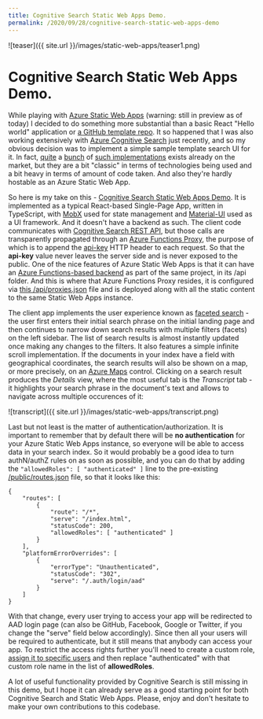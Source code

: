 ```yaml
---
title: Cognitive Search Static Web Apps Demo.
permalink: /2020/09/28/cognitive-search-static-web-apps-demo
---
```

![teaser]({{ site.url }}/images/static-web-apps/teaser1.png)
# Cognitive Search Static Web Apps Demo.

While playing with [Azure Static Web Apps](https://docs.microsoft.com/en-us/azure/static-web-apps/) (warning: still in preview as of today) I decided to do something more substantial than a basic React "Hello world" application or [a GitHub template repo](https://github.com/scale-tone/react-ts-basic). It so happened that I was also working extensively with [Azure Cognitive Search](https://azure.microsoft.com/en-us/services/search/) just recently, and so my obvious decision was to implement a simple sample template search UI for it. In fact, [quite](https://docs.microsoft.com/en-us/azure/search/search-create-app-portal) a [bunch](https://github.com/Azure-Samples/azure-search-knowledge-mining/tree/master/02%20-%20Web%20UI%20Template) of [such implementations](https://github.com/microsoft/AzureSearch_JFK_Files#the-jfk-files) exists already on the market, but they are a bit "classic" in terms of technologies being used and a bit heavy in terms of amount of code taken. And also they're hardly hostable as an Azure Static Web App.

So here is my take on this - [Cognitive Search Static Web Apps Demo](https://github.com/scale-tone/cognitive-search-static-web-apps-sample-ui#cognitive-search-static-web-apps-sample). It is implemented as a typical React-based Single-Page App, written in TypeScript, with [MobX](https://mobx.js.org/README.html) used for state management and [Material-UI](https://material-ui.com/) used as a UI framework. And it doesn't have a backend as such. The client code communicates with [Cognitive Search REST API](https://docs.microsoft.com/en-us/azure/search/search-query-overview), but those calls are transparently propagated through an [Azure Functions Proxy](https://docs.microsoft.com/en-us/azure/azure-functions/functions-proxies), the purpose of which is to append the [api-key](https://docs.microsoft.com/en-us/azure/search/search-security-api-keys#create-query-keys) HTTP header to each request. So that the **api-key** value never leaves the server side and is never exposed to the public. One of the nice features of Azure Static Web Apps is that it can have an [Azure Functions-based backend](https://docs.microsoft.com/en-us/azure/static-web-apps/add-api) as part of the same project, in its /api folder. And this is where that Azure Functions Proxy resides, it is configured via [this /api/proxies.json](https://github.com/scale-tone/cognitive-search-static-web-apps-sample-ui/blob/master/api/proxies.json) file and is deployed along with all the static content to the same Static Web Apps instance.

The client app implements the user experience known as [faceted search](https://en.wikipedia.org/wiki/Faceted_search) - the user first enters their initial search phrase on the initial landing page and then continues to narrow down search results with multiple filters (facets) on the left sidebar. The list of search results is almost instantly updated once making any changes to the filters. It also features a simple infinite scroll implementation. If the documents in your index have a field with geographical coordinates, the search results will also be shown on a map, or more precisely, on an [Azure Maps](https://azure.microsoft.com/en-us/services/azure-maps/) control. Clicking on a search result produces the *Details* view, where the most useful tab is the *Transcript* tab - it highlights your search phrase in the document's text and allows to navigate across multiple occurences of it:

![transcript]({{ site.url }}/images/static-web-apps/transcript.png)

Last but not least is the matter of authentication/authorization. It is important to remember that by default there will be **no authentication** for your Azure Static Web Apps instance, so everyone will be able to access data in your search index. So it would probably be a good idea to turn authN/authZ rules on as soon as possible, and you can do that by adding the `"allowedRoles": [ "authenticated" ]` line to the pre-existing [/public/routes.json](https://github.com/scale-tone/cognitive-search-static-web-apps-sample-ui/blob/master/public/routes.json) file, so that it looks like this:

```
{
    "routes": [
        {
            "route": "/*",
            "serve": "/index.html",
            "statusCode": 200,
            "allowedRoles": [ "authenticated" ]
        }
    ],
    "platformErrorOverrides": [
        {
            "errorType": "Unauthenticated",
            "statusCode": "302",
            "serve": "/.auth/login/aad"
        }
    ]
}
```

With that change, every user trying to access your app will be redirected to AAD login page (can also be GitHub, Facebook, Google or Twitter, if you change the "serve" field below accordingly). Since then all your users will be required to authenticate, but it still means that anybody can access your app. To restrict the access rights further you'll need to create a custom role, [assign it to specific users](https://docs.microsoft.com/en-us/azure/static-web-apps/authentication-authorization#role-management) and then replace "authenticated" with that custom role name in the list of **allowedRoles**.

A lot of useful functionality provided by Cognitive Search is still missing in this demo, but I hope it can already serve as a good starting point for both Cognitive Search and Static Web Apps. Please, enjoy and don't hesitate to make your own contributions to this codebase.